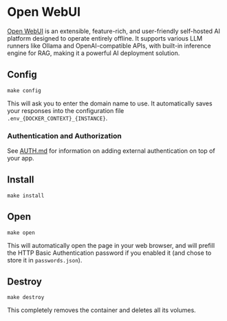 # Open WebUI

[Open WebUI](https://github.com/open-webui/open-webui?tab=readme-ov-file)
is an extensible, feature-rich, and user-friendly self-hosted AI
platform designed to operate entirely offline. It supports various LLM
runners like Ollama and OpenAI-compatible APIs, with built-in
inference engine for RAG, making it a powerful AI deployment solution.

## Config

```
make config
```

This will ask you to enter the domain name to use.
It automatically saves your responses into the configuration file
`.env_{DOCKER_CONTEXT}_{INSTANCE}`.

### Authentication and Authorization

See [AUTH.md](../AUTH.md) for information on adding external authentication on
top of your app.

## Install

```
make install
```

## Open

```
make open
```

This will automatically open the page in your web browser, and will
prefill the HTTP Basic Authentication password if you enabled it
(and chose to store it in `passwords.json`).

## Destroy

```
make destroy
```

This completely removes the container and deletes all its volumes.
